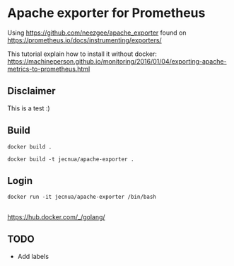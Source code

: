 # Apache exporter for Prometheus

Using https://github.com/neezgee/apache_exporter found on
https://prometheus.io/docs/instrumenting/exporters/

This tutorial explain how to install it without docker:
https://machineperson.github.io/monitoring/2016/01/04/exporting-apache-metrics-to-prometheus.html

## Disclaimer

This is a test :)

## Build

    docker build .

    docker build -t jecnua/apache-exporter .

## Login

    docker run -it jecnua/apache-exporter /bin/bash

##

https://hub.docker.com/_/golang/

## TODO

- Add labels

